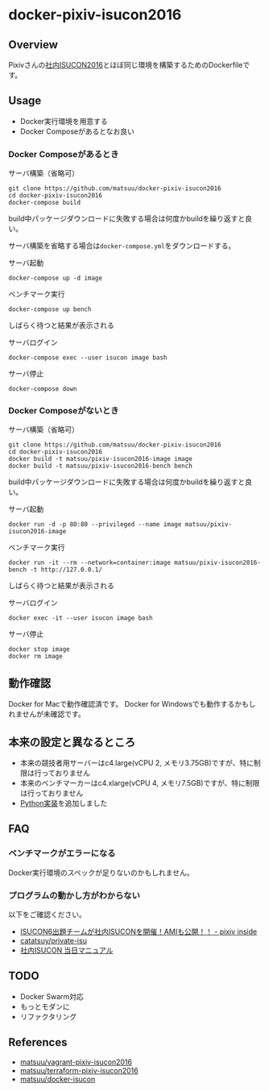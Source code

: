 # docker-pixiv-isucon2016

## Overview

Pixivさんの[社内ISUCON2016](https://github.com/catatsuy/private-isu)とほぼ同じ環境を構築するためのDockerfileです。

## Usage

* Docker実行環境を用意する
* Docker Composeがあるとなお良い

### Docker Composeがあるとき

サーバ構築（省略可）

```
git clone https://github.com/matsuu/docker-pixiv-isucon2016
cd docker-pixiv-isucon2016
docker-compose build
```

build中パッケージダウンロードに失敗する場合は何度かbuildを繰り返すと良い。

サーバ構築を省略する場合は`docker-compose.yml`をダウンロードする。

サーバ起動

```
docker-compose up -d image
```

ベンチマーク実行

```
docker-compose up bench
```

しばらく待つと結果が表示される

サーバログイン

```
docker-compose exec --user isucon image bash
```

サーバ停止

```
docker-compose down
```

### Docker Composeがないとき

サーバ構築（省略可）

```
git clone https://github.com/matsuu/docker-pixiv-isucon2016
cd docker-pixiv-isucon2016
docker build -t matsuu/pixiv-isucon2016-image image
docker build -t matsuu/pixiv-isucon2016-bench bench
```

build中パッケージダウンロードに失敗する場合は何度かbuildを繰り返すと良い。

サーバ起動

```
docker run -d -p 80:80 --privileged --name image matsuu/pixiv-isucon2016-image
```

ベンチマーク実行

```
docker run -it --rm --network=container:image matsuu/pixiv-isucon2016-bench -t http://127.0.0.1/
```

しばらく待つと結果が表示される

サーバログイン

```
docker exec -it --user isucon image bash
```

サーバ停止

```
docker stop image
docker rm image
```

## 動作確認

Docker for Macで動作確認済です。
Docker for Windowsでも動作するかもしれませんが未確認です。

## 本来の設定と異なるところ

* 本来の競技者用サーバーはc4.large(vCPU 2, メモリ3.75GB)ですが、特に制限は行っておりません
* 本来のベンチマーカーはc4.xlarge(vCPU 4, メモリ7.5GB)ですが、特に制限は行っておりません
* [Python実装](https://github.com/methane/pixiv-isucon2016-python)を追加しました

## FAQ

### ベンチマークがエラーになる

Docker実行環境のスペックが足りないのかもしれません。

### プログラムの動かし方がわからない

以下をご確認ください。

* [ISUCON6出題チームが社内ISUCONを開催！AMIも公開！！ - pixiv inside](http://inside.pixiv.net/entry/2016/05/18/115206)
* [catatsuy/private-isu](https://github.com/catatsuy/private-isu)
* [社内ISUCON 当日マニュアル](https://github.com/catatsuy/private-isu/blob/master/manual.md)

## TODO

* Docker Swarm対応
* もっとモダンに
* リファクタリング

## References

* [matsuu/vagrant-pixiv-isucon2016](https://github.com/matsuu/vagrant-pixiv-isucon2016)
* [matsuu/terraform-pixiv-isucon2016](https://github.com/matsuu/terraform-pixiv-isucon2016)
* [matsuu/docker-isucon](https://github.com/matsuu/docker-isucon)
